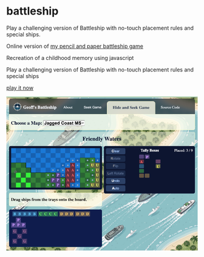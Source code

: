 # battleship
Play a challenging version of Battleship with no-touch placement rules and special ships.


Online version of [my pencil and paper battleship game](https://geoffburns.blogspot.com/2015/10/pencil-and-paper-battleships.html)


Recreation of a childhood memory using javascript

Play a challenging version of Battleship with no-touch placement rules and special ships

[play it now](https://geoffburns.github.io/battleship)

![screenshot of battleship game in placement mode](https://github.com/GeoffBurns/battleship/blob/main/landing/battleship-place.png "Placement Mode")
